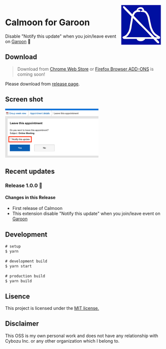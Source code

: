 <img src="src/icons/icon-128.png" alt="icon of calmoon" align="right" />

# Calmoon for Garoon

Disable "Notify this update" when you join/leave event on [Garoon](https://garoon.cybozu.co.jp/) :shushing_face:

## Download

> Download from [Chrome Web Store](https://chrome.google.com/webstore/) or [Firefox Browser ADD-ONS](https://addons.mozilla.org/ja/firefox/) is coming soon!

Please download from [release page](https://github.com/mshrtsr/browser-extension-calmoon/releases).

## Screen shot

<img src="docs/screen-shots/ss-1280x670.png" alt="Screen shot" width="60%" />

## Recent updates

### Release 1.0.0 :tada:

#### Changes in this Release

- First release of Calmoon
- This extension disable "Notify this update" when you join/leave event on [Garoon](https://garoon.cybozu.co.jp/)

<!-- ## Usage -->

## Development

```
# setup
$ yarn

# development build
$ yarn start

# production build
$ yarn build
```

## Lisence

This project is licensed under the [MIT license.](./LICENSE)

## Disclaimer

This OSS is my own personal work and does not have any relationship with Cybozu Inc. or any other organization which I belong to.
